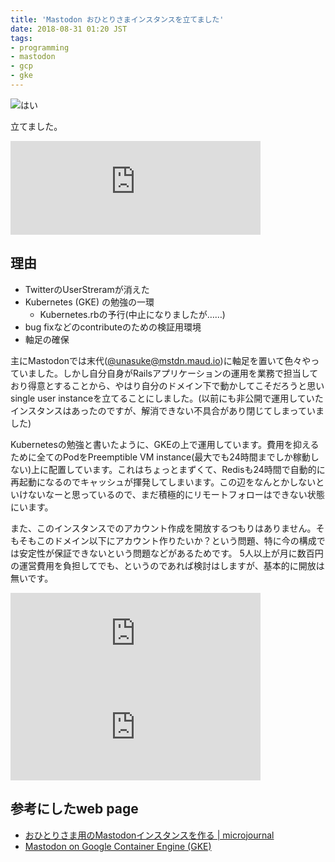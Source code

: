 ```yaml
---
title: 'Mastodon おひとりさまインスタンスを立てました'
date: 2018-08-31 01:20 JST
tags: 
- programming
- mastodon
- gcp
- gke
---
```


![はい](2018/mastodon-single-user-instance.png)

立てました。

<iframe src="https://mstdn.unasuke.com/@unasuke/100639856211294764/embed" class="mastodon-embed" style="max-width: 100%; border: 0" width="400"></iframe><script src="https://mstdn.unasuke.com/embed.js" async="async"></script>

## 理由

- TwitterのUserStreramが消えた
- Kubernetes (GKE) の勉強の一環
  - Kubernetes.rbの予行(中止になりましたが……)
- bug fixなどのcontributeのための検証用環境
- 軸足の確保

主にMastodonでは末代([@unasuke@mstdn.maud.io](https://mstdn.maud.io/@unasuke))に軸足を置いて色々やっていました。しかし自分自身がRailsアプリケーションの運用を業務で担当しており得意とすることから、やはり自分のドメイン下で動かしてこそだろうと思いsingle user instanceを立てることにしました。(以前にも非公開で運用していたインスタンスはあったのですが、解消できない不具合があり閉じてしまっていました)

Kubernetesの勉強と書いたように、GKEの上で運用しています。費用を抑えるために全てのPodをPreemptible VM instance(最大でも24時間までしか稼動しない)上に配置しています。これはちょっとまずくて、Redisも24時間で自動的に再起動になるのでキャッシュが揮発してしまいます。この辺をなんとかしないといけないなーと思っているので、まだ積極的にリモートフォローはできない状態にいます。

また、このインスタンスでのアカウント作成を開放するつもりはありません。そもそもこのドメイン以下にアカウント作りたいか？という問題、特に今の構成では安定性が保証できないという問題などがあるためです。
5人以上が月に数百円の運営費用を負担してでも、というのであれば検討はしますが、基本的に開放は無いです。

<iframe src="https://mstdn.maud.io/@unasuke/100558873973819472/embed" class="mastodon-embed" style="max-width: 100%; border: 0" width="400"></iframe><script src="https://mstdn.maud.io/embed.js" async="async"></script>

<iframe src="https://mstdn.maud.io/@unasuke/100603918146903375/embed" class="mastodon-embed" style="max-width: 100%; border: 0" width="400"></iframe><script src="https://mstdn.maud.io/embed.js" async="async"></script>

## 参考にしたweb page

- [おひとりさま用のMastodonインスタンスを作る | microjournal](https://mlny.info/2018/03/build-personal-mastodon-instance/)
- [Mastodon on Google Container Engine (GKE)](https://lithium03.info/mastodon/gke.html)

